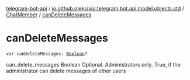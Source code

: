 [telegram-bot-api](../../index.md) / [io.github.oleksivio.telegram.bot.api.model.objects.std](../index.md) / [ChatMember](index.md) / [canDeleteMessages](./can-delete-messages.md)

# canDeleteMessages

`var canDeleteMessages: `[`Boolean`](https://kotlinlang.org/api/latest/jvm/stdlib/kotlin/-boolean/index.html)`?`

can_delete_messages Boolean Optional. Administrators only. True, if the administrator can delete messages of other
users


